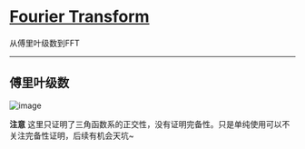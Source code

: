 # [Fourier Transform](https://github.com/iLovEing/notebook/issues/11)

从傅里叶级数到FFT

---

## 傅里叶级数

![image](https://user-images.githubusercontent.com/109459299/224723347-fd730310-bdc7-4a32-a688-a05c785441da.png)

**注意**
这里只证明了三角函数系的正交性，没有证明完备性。只是单纯使用可以不关注完备性证明，后续有机会天坑~

